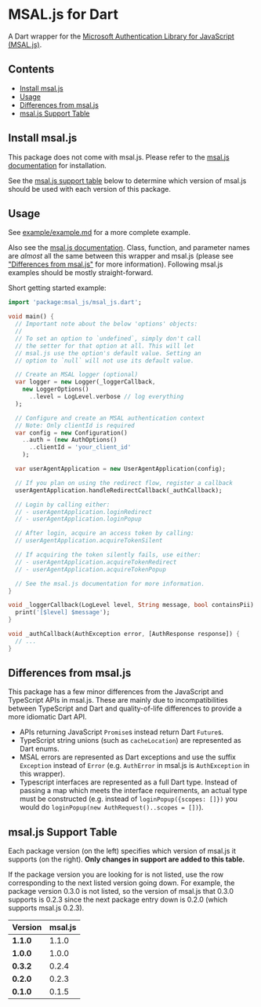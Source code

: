 # MSAL.js for Dart
A Dart wrapper for the [Microsoft Authentication Library for JavaScript (MSAL.js)](https://github.com/AzureAD/microsoft-authentication-library-for-js). 

## Contents
- [Install msal.js](#install-msaljs)
- [Usage](#usage)
- [Differences from msal.js](#differences-from-msaljs)
- [msal.js Support Table](#msaljs-support-table)

## Install msal.js
This package does not come with msal.js. Please refer to the [msal.js documentation](https://github.com/AzureAD/microsoft-authentication-library-for-js/wiki/MSAL-Installation) for installation.

See the [msal.js support table](#msaljs-support-table) below to determine which version of msal.js should be used with each version of this package.

## Usage
See [example/example.md](./example/example.md) for a more complete example.

Also see the [msal.js documentation](https://github.com/AzureAD/microsoft-authentication-library-for-js/wiki). Class, function, and parameter names are *almost* all the same between this wrapper and msal.js (please see ["Differences from msal.js"](#differences-from-msaljs) for more information). Following msal.js examples should be mostly straight-forward.

Short getting started example:
```dart
import 'package:msal_js/msal_js.dart';

void main() {
  // Important note about the below 'options' objects:
  //
  // To set an option to `undefined`, simply don't call
  // the setter for that option at all. This will let
  // msal.js use the option's default value. Setting an
  // option to `null` will not use its default value.

  // Create an MSAL logger (optional)
  var logger = new Logger(_loggerCallback,
    new LoggerOptions()
      ..level = LogLevel.verbose // log everything
  );

  // Configure and create an MSAL authentication context
  // Note: Only clientId is required
  var config = new Configuration()
    ..auth = (new AuthOptions()
      ..clientId = 'your_client_id'
    );

  var userAgentApplication = new UserAgentApplication(config);

  // If you plan on using the redirect flow, register a callback
  userAgentApplication.handleRedirectCallback(_authCallback);

  // Login by calling either:
  // - userAgentApplication.loginRedirect
  // - userAgentApplication.loginPopup

  // After login, acquire an access token by calling:
  // userAgentApplication.acquireTokenSilent

  // If acquiring the token silently fails, use either:
  // - userAgentApplication.acquireTokenRedirect
  // - userAgentApplication.acquireTokenPopup

  // See the msal.js documentation for more information.
}

void _loggerCallback(LogLevel level, String message, bool containsPii) {
  print('[$level] $message');
}

void _authCallback(AuthException error, [AuthResponse response]) {
  // ...
}
```

## Differences from msal.js
This package has a few minor differences from the JavaScript and TypeScript APIs in msal.js. These are mainly due to incompatibilities between TypeScript and Dart and quality-of-life differences to provide a more idiomatic Dart API.

- APIs returning JavaScript `Promise`s instead return Dart `Future`s.
- TypeScript string unions (such as `cacheLocation`) are represented as Dart enums.
- MSAL errors are represented as Dart exceptions and use the suffix `Exception` instead of `Error` (e.g. `AuthError` in msal.js is `AuthException` in this wrapper).
- Typescript interfaces are represented as a full Dart type. Instead of passing a map which meets the interface requirements, an actual type must be constructed (e.g. instead of `loginPopup({scopes: []})` you would do `loginPopup(new AuthRequest()..scopes = [])`).

## msal.js Support Table
Each package version (on the left) specifies which version of msal.js it supports (on the right). **Only changes in support are added to this table.**

If the package version you are looking for is not listed, use the row corresponding to the next listed version going down. For example, the package version 0.3.0 is not listed, so the version of msal.js that 0.3.0 supports is 0.2.3 since the next package entry down is 0.2.0 (which supports msal.js 0.2.3).

| Version     | msal.js |
| ----------- | ------- |
| **1.1.0**   | 1.1.0   |
| **1.0.0**   | 1.0.0   |
| **0.3.2**   | 0.2.4   |
| **0.2.0**   | 0.2.3   |
| **0.1.0**   | 0.1.5   |
